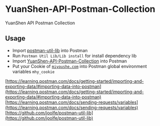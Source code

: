 # YuanShen-API-Postman-Collection
YuanShen API Postman Collection

## Usage
- Import [postman-util-lib](https://raw.githubusercontent.com/joolfe/postman-util-lib/master/postman/PostmanUtilityLibv21.postman_collection.json) into Postman 
- Run `Postman Util Lib/Lib install` for install dependency lib
- Import [YuanShen-API-Postman-Collection](https://raw.githubusercontent.com/MUedsa/YuanShen-API-Postman-Collection/main/Yuanshen.postman_collection.json) into Postman
- Put your Cookie of [`miyoushe.com`](https://www.miyoushe.com/ys)  into Postman global environment variables `mhy_cookie`

[https://learning.postman.com/docs/getting-started/importing-and-exporting-data/#importing-data-into-postman](https://learning.postman.com/docs/getting-started/importing-and-exporting-data/#importing-data-into-postman)  
[https://learning.postman.com/docs/sending-requests/variables](https://learning.postman.com/docs/sending-requests/variables)  
[https://github.com/joolfe/postman-util-lib](https://github.com/joolfe/postman-util-lib)  
